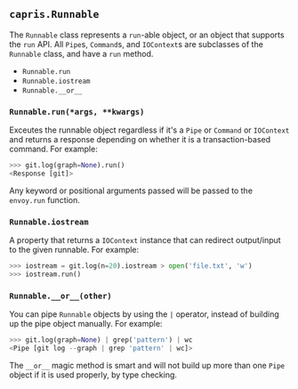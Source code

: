 ## `capris.Runnable`

The `Runnable` class represents a `run`-able object, or
an object that supports the `run` API. All `Pipe`s, `Command`s,
and `IOContext`s are subclasses of the `Runnable` class,
and have a `run` method.

 - `Runnable.run`
 - `Runnable.iostream`
 - `Runnable.__or__`

### `Runnable.run(*args, **kwargs)`

Exceutes the runnable object regardless if it's a `Pipe`
or `Command` or `IOContext` and returns a response depending
on whether it is a transaction-based command. For example:

```python
>>> git.log(graph=None).run()
<Response [git]>
```

Any keyword or positional arguments passed will be passed to
the `envoy.run` function.

### `Runnable.iostream`

A property that returns a `IOContext` instance that can
redirect output/input to the given runnable. For example:

```python
>>> iostream = git.log(n=20).iostream > open('file.txt', 'w')
>>> iostream.run()
```

### `Runnable.__or__(other)`

You can pipe `Runnable` objects by using the `|` operator,
instead of building up the pipe object manually. For
example:

```python
>>> git.log(graph=None) | grep('pattern') | wc
<Pipe [git log --graph | grep 'pattern' | wc]>
```

The `__or__` magic method is smart and will not build up more
than one `Pipe` object if it is used properly, by type checking.
